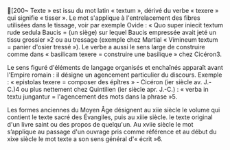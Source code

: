 [200~ Texte » est issu du mot latin « textum », dérivé du verbe « texere » qui signifie « tisser ». Le mot s'applique à l'entrelacement des fibres utilisées dans le tissage, voir par exemple Ovide : « Quo super iniecit textum rude sedula Baucis = (un siège) sur lequel Baucis empressée avait jeté un tissu grossier »2 ou au tressage (exemple chez Martial « Vimineum textum = panier d'osier tressé »). Le verbe a aussi le sens large de construire comme dans « basilicam texere = construire une basilique » chez Cicéron3.

Le sens figuré d'éléments de langage organisés et enchaînés apparaît avant l'Empire romain : il désigne un agencement particulier du discours. Exemple : « epistolas texere = composer des épîtres » - Cicéron (ier siècle av. J.-C.)4 ou plus nettement chez Quintilien (ier siècle apr. J.-C.) : « verba in textu jungantur = l'agencement des mots dans la phrase »5.

Les formes anciennes du Moyen Âge désignent au xiie siècle le volume qui contient le texte sacré des Évangiles, puis au xiiie siècle. le texte original d'un livre saint ou des propos de quelqu'un. Au xviie siècle le mot s’applique au passage d'un ouvrage pris comme référence et au début du xixe siècle le mot texte a son sens général d'« écrit »6.
